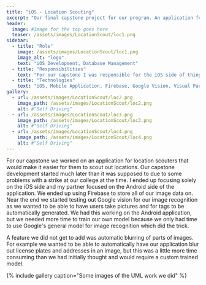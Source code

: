 ```yaml
---
title: "iOS - Location Scouting"
excerpt: "Our final capstone project for our program. An application for both iOS and Android."
header:
  image: #Image for the top goes here
  teaser: /assets/images/LocationScout/loc1.png
sidebar:
  - title: "Role"
    image: /assets/images/LocationScout/loc1.png
    image_alt: "logo"
    text: "iOS Development, Database Management"
  - title: "Responsibilities"
    text: "For our capstone I was responsible for the iOS side of things. I also worked on Firebase which we used to store our data on. We also had to update UML models as we worked through the capstone and document our work the a project plan."
  - title: "Technologies"
    text: "iOS, Mobile Application, Firebase, Google Vision, Visual Paradigm"
gallery:
  - url: /assets/images/LocationScout/loc2.png
    image_path: /assets/images/LocationScout/loc2.png
    alt: #"Self Driving"
  - url: /assets/images/LocationScout/loc3.png
    image_path: /assets/images/LocationScout/loc3.png
    alt: #"Self Driving"
  - url: /assets/images/LocationScout/loc4.png
    image_path: /assets/images/LocationScout/loc4.png
    alt: #"Self Driving"
---
```


For our capstone we worked on an application for location scouters that would make it easier for them to scout out locations. Our capstone development started much later than it was supposed to due to some problems with a strike at our college at the time. I ended up focusing solely on the iOS side and my partner focused on the Android side of the application. We ended up using Firebase to store all of our image data on. Near the end we started testing out Google vision for our image recognition as we wanted to be able to have users take pictures and for tags to be automatically generated. We had this working on the Android application, but we needed more time to train our own model because we only had time to use Google's general model for image recognition which did the trick.

A feature we did not get to add was automatic blurring of parts of images. For example we wanted to be able to automatically have our application blur out license plates and addresses in an image, but this was a little more time consuming than we had initially thought and would require a custom trained model.

{% include gallery caption="Some images of the UML work we did" %}
